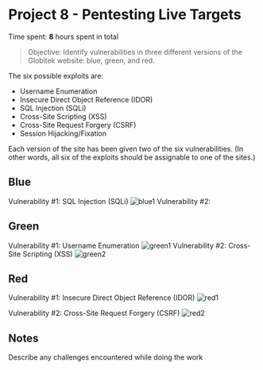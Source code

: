 # Project 8 - Pentesting Live Targets

Time spent: **8** hours spent in total

> Objective: Identify vulnerabilities in three different versions of the Globitek website: blue, green, and red.

The six possible exploits are:
* Username Enumeration
* Insecure Direct Object Reference (IDOR)
* SQL Injection (SQLi)
* Cross-Site Scripting (XSS)
* Cross-Site Request Forgery (CSRF)
* Session Hijacking/Fixation

Each version of the site has been given two of the six vulnerabilities. (In other words, all six of the exploits should be assignable to one of the sites.)

## Blue

Vulnerability #1: SQL Injection (SQLi)
![blue1](https://i.imgur.com/heV44f2.gif)
Vulnerability #2: 


## Green

Vulnerability #1: Username Enumeration 
![green1](https://i.imgur.com/BT96wLe.gif)
Vulnerability #2: Cross-Site Scripting (XSS)
![green2](https://i.imgur.com/l9PBRAb.gif)

## Red

Vulnerability #1: Insecure Direct Object Reference (IDOR)
![red1](https://i.imgur.com/onooBI3.gif)

Vulnerability #2: Cross-Site Request Forgery (CSRF) 
![red2](https://i.imgur.com/LBDTg2N.gif)


## Notes

Describe any challenges encountered while doing the work
